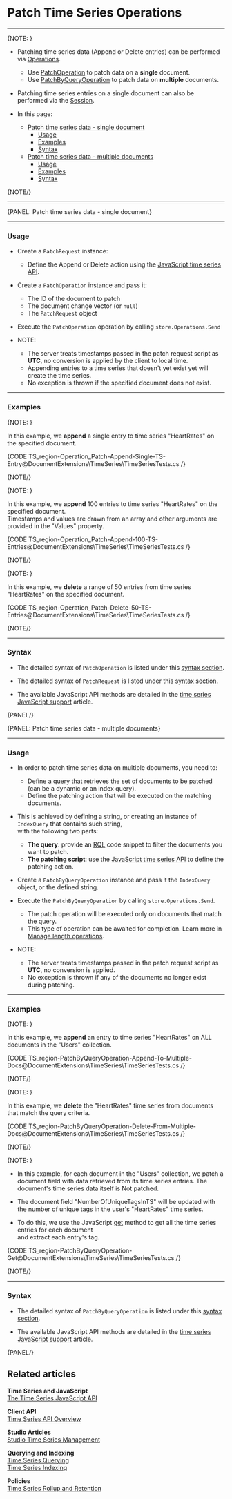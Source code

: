 ﻿# Patch Time Series Operations  

---

{NOTE: }
   

* Patching time series data (Append or Delete entries) can be performed via [Operations](../../../../client-api/operations/what-are-operations).
  * Use [PatchOperation](../../../../client-api/operations/patching/single-document) to patch data on a **single** document.
  * Use [PatchByQueryOperation](../../../../client-api/operations/patching/set-based) to patch data on **multiple** documents.

* Patching time series entries on a single document can also be performed via the [Session](../../../../document-extensions/timeseries/client-api/session/patch).

* In this page:  
  * [Patch time series data - single document](../../../../document-extensions/timeseries/client-api/operations/patch#patch-time-series-data---single-document)
     * [Usage](../../../../document-extensions/timeseries/client-api/operations/patch#usage)
     * [Examples](../../../../document-extensions/timeseries/client-api/operations/patch#examples)
     * [Syntax](../../../../document-extensions/timeseries/client-api/operations/patch#syntax)
  * [Patch time series data - multiple documents](../../../../document-extensions/timeseries/client-api/operations/patch#patch-time-series-data---multiple-documents)
     * [Usage](../../../../document-extensions/timeseries/client-api/operations/patch#usage-1)
     * [Examples](../../../../document-extensions/timeseries/client-api/operations/patch#examples-1)
     * [Syntax](../../../../document-extensions/timeseries/client-api/operations/patch#syntax-1)

{NOTE/}

---

{PANEL: Patch time series data - single document}

---

### Usage

* Create a `PatchRequest` instance:
    * Define the Append or Delete action using the [JavaScript time series API](../../../../document-extensions/timeseries/client-api/javascript-support).

* Create a `PatchOperation` instance and pass it:
   * The ID of the document to patch
   * The document change vector (or `null`)
   * The `PatchRequest` object

* Execute the `PatchOperation` operation by calling `store.Operations.Send`

* NOTE:  
  * The server treats timestamps passed in the patch request script as **UTC**, no conversion is applied by the client to local time.
  * Appending entries to a time series that doesn't yet exist yet will create the time series.
  * No exception is thrown if the specified document does not exist.

---

### Examples

{NOTE: }

In this example, we **append** a single entry to time series "HeartRates" on the specified document.
  
{CODE TS_region-Operation_Patch-Append-Single-TS-Entry@DocumentExtensions\TimeSeries\TimeSeriesTests.cs /}

{NOTE/}

{NOTE: }

In this example, we **append** 100 entries to time series "HeartRates" on the specified document.  
Timestamps and values are drawn from an array and other arguments are provided in the "Values" property.  
 
{CODE TS_region-Operation_Patch-Append-100-TS-Entries@DocumentExtensions\TimeSeries\TimeSeriesTests.cs /}  

{NOTE/}

{NOTE: }

In this example, we **delete** a range of 50 entries from time series "HeartRates" on the specified document.  

{CODE TS_region-Operation_Patch-Delete-50-TS-Entries@DocumentExtensions\TimeSeries\TimeSeriesTests.cs /}  

{NOTE/}

---

### Syntax

* The detailed syntax of `PatchOperation` is listed under this [syntax section](../../../../client-api/operations/patching/single-document#operations-api).

* The detailed syntax of `PatchRequest` is listed under this [syntax section](../../../../client-api/operations/patching/single-document#patchrequest).

* The available JavaScript API methods are detailed in the [time series JavaScript support](../../../../document-extensions/timeseries/client-api/javascript-support) article.

{PANEL/}

{PANEL: Patch time series data - multiple documents}

---

### Usage

* In order to patch time series data on multiple documents, you need to:
  * Define a query that retrieves the set of documents to be patched (can be a dynamic or an index query).
  * Define the patching action that will be executed on the matching documents.

* This is achieved by defining a string, or creating an instance of `IndexQuery` that contains such string,  
  with the following two parts:
  * **The query**: provide an [RQL](../../../../client-api/session/querying/what-is-rql) code snippet to filter the documents you want to patch.
  * **The patching script**: use the [JavaScript time series API](../../../../document-extensions/timeseries/client-api/javascript-support) to define the patching action.
    
* Create a `PatchByQueryOperation` instance and pass it the `IndexQuery` object, or the defined string.

* Execute the `PatchByQueryOperation` by calling `store.Operations.Send`.  
  * The patch operation will be executed only on documents that match the query. 
  * This type of operation can be awaited for completion. Learn more in [Manage length operations](../../../../client-api/operations/what-are-operations#manage-lengthy-operations).

* NOTE:
    * The server treats timestamps passed in the patch request script as **UTC**, no conversion is applied.
    * No exception is thrown if any of the documents no longer exist during patching.

---

### Examples

{NOTE: }

In this example, we **append** an entry to time series "HeartRates" on ALL documents in the "Users" collection.

{CODE TS_region-PatchByQueryOperation-Append-To-Multiple-Docs@DocumentExtensions\TimeSeries\TimeSeriesTests.cs /}

{NOTE/}

{NOTE: }

In this example, we **delete** the "HeartRates" time series from documents that match the query criteria.  

{CODE TS_region-PatchByQueryOperation-Delete-From-Multiple-Docs@DocumentExtensions\TimeSeries\TimeSeriesTests.cs /}  

{NOTE/}

{NOTE: }

* In this example, for each document in the "Users" collection, we patch a document field with data retrieved from its time series entries.
  The document's time series data itself is Not patched.

* The document field "NumberOfUniqueTagsInTS" will be updated with the number of unique tags in the user's "HeartRates" time series.

* To do this, we use the JavaScript [get](../../../../document-extensions/timeseries/client-api/javascript-support#section-3) method to get all the time series entries for each document  
  and extract each entry's tag.  
  
{CODE TS_region-PatchByQueryOperation-Get@DocumentExtensions\TimeSeries\TimeSeriesTests.cs /}  

{NOTE/}

---

### Syntax

* The detailed syntax of `PatchByQueryOperation` is listed under this [syntax section](../../../../client-api/operations/patching/set-based#syntax-overview).

* The available JavaScript API methods are detailed in the [time series JavaScript support](../../../../document-extensions/timeseries/client-api/javascript-support) article.

{PANEL/}

## Related articles

**Time Series and JavaScript**  
[The Time Series JavaScript API](../../../../document-extensions/timeseries/client-api/javascript-support)  

**Client API**  
[Time Series API Overview](../../../../document-extensions/timeseries/client-api/overview)  

**Studio Articles**  
[Studio Time Series Management](../../../../studio/database/document-extensions/time-series)  

**Querying and Indexing**  
[Time Series Querying](../../../../document-extensions/timeseries/querying/overview-and-syntax)  
[Time Series Indexing](../../../../document-extensions/timeseries/indexing)  

**Policies**  
[Time Series Rollup and Retention](../../../../document-extensions/timeseries/rollup-and-retention)  
